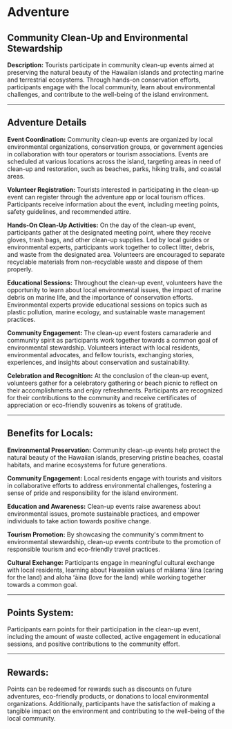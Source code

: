 # Adventure

## Community Clean-Up and Environmental Stewardship

**Description:**
Tourists participate in community clean-up events aimed at preserving the natural beauty of the Hawaiian islands and protecting marine and terrestrial ecosystems. Through hands-on conservation efforts, participants engage with the local community, learn about environmental challenges, and contribute to the well-being of the island environment.

---

## Adventure Details

**Event Coordination:**
Community clean-up events are organized by local environmental organizations, conservation groups, or government agencies in collaboration with tour operators or tourism associations.
Events are scheduled at various locations across the island, targeting areas in need of clean-up and restoration, such as beaches, parks, hiking trails, and coastal areas.

**Volunteer Registration:**
Tourists interested in participating in the clean-up event can register through the adventure app or local tourism offices.
Participants receive information about the event, including meeting points, safety guidelines, and recommended attire.

**Hands-On Clean-Up Activities:**
On the day of the clean-up event, participants gather at the designated meeting point, where they receive gloves, trash bags, and other clean-up supplies.
Led by local guides or environmental experts, participants work together to collect litter, debris, and waste from the designated area.
Volunteers are encouraged to separate recyclable materials from non-recyclable waste and dispose of them properly.

**Educational Sessions:**
Throughout the clean-up event, volunteers have the opportunity to learn about local environmental issues, the impact of marine debris on marine life, and the importance of conservation efforts.
Environmental experts provide educational sessions on topics such as plastic pollution, marine ecology, and sustainable waste management practices.

**Community Engagement:**
The clean-up event fosters camaraderie and community spirit as participants work together towards a common goal of environmental stewardship.
Volunteers interact with local residents, environmental advocates, and fellow tourists, exchanging stories, experiences, and insights about conservation and sustainability.

**Celebration and Recognition:**
At the conclusion of the clean-up event, volunteers gather for a celebratory gathering or beach picnic to reflect on their accomplishments and enjoy refreshments.
Participants are recognized for their contributions to the community and receive certificates of appreciation or eco-friendly souvenirs as tokens of gratitude.

---
## Benefits for Locals:

**Environmental Preservation:**
Community clean-up events help protect the natural beauty of the Hawaiian islands, preserving pristine beaches, coastal habitats, and marine ecosystems for future generations.

**Community Engagement:**
Local residents engage with tourists and visitors in collaborative efforts to address environmental challenges, fostering a sense of pride and responsibility for the island environment.

**Education and Awareness:**
Clean-up events raise awareness about environmental issues, promote sustainable practices, and empower individuals to take action towards positive change.

**Tourism Promotion:**
By showcasing the community's commitment to environmental stewardship, clean-up events contribute to the promotion of responsible tourism and eco-friendly travel practices.

**Cultural Exchange:**
Participants engage in meaningful cultural exchange with local residents, learning about Hawaiian values of mālama ʻāina (caring for the land) and aloha ʻāina (love for the land) while working together towards a common goal.

---
## Points System:
Participants earn points for their participation in the clean-up event, including the amount of waste collected, active engagement in educational sessions, and positive contributions to the community effort.

---
## Rewards:
Points can be redeemed for rewards such as discounts on future adventures, eco-friendly products, or donations to local environmental organizations. Additionally, participants have the satisfaction of making a tangible impact on the environment and contributing to the well-being of the local community.
